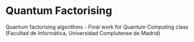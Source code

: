 # Quantum Factorising
Quantum factorising algorithms - Final work for Quantum Computing class (Facultad de Informática, Universidad Complutense de Madrid)
